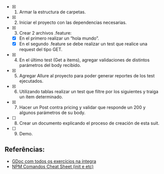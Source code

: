 - [x] 1. Armar la estructura de carpetas.
- [x] 2. Iniciar el proyecto con las dependencias necesarias.
- [x] 3. Crear 2 archivos .feature:
    - [x] En el primero realizar un “hola mundo”.
    - [x] En el segundo .feature se debe realizar un test que realice una request del tipo GET.
- [x] 4. En el último test (Get a items), agregar validaciones de distintos parámetros del body recibido.
- [x] 5. Agregar Allure al proyecto para poder generar reportes de los test ejecutados.
- [x] 6. Utilizando tablas realizar un test que filtre por los siguientes y traiga un ítem determinado.
- [x] 7. Hacer un Post contra pricing y validar que responde un 200 y algunos parámetros de su body.
- [ ] 8. Crear un documento explicando el proceso de creación de esta suit.
- [ ] 9. Demo.

## Referências:
- [GDoc com todos os exercícios na íntegra](https://docs.google.com/document/d/13fwfPrQqIsNDPv4F6kPlRjjPQymJDT7Narly7dUGC9g/edit)
- [NPM Comandos Cheat Sheet (init e etc)](https://github.com/tryber/Trybe-CheatSheets/blob/master/backend/nodejs/npm/README.md#cria-script-para-iniciar-a-aplica%C3%A7%C3%A3o-principal)